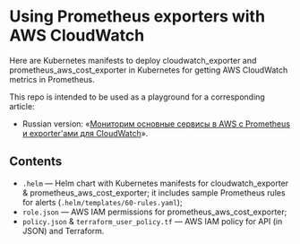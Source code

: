 # Using Prometheus exporters with AWS CloudWatch

Here are Kubernetes manifests to deploy cloudwatch_exporter and prometheus_aws_cost_exporter in Kubernetes for getting AWS CloudWatch metrics in Prometheus.

This repo is intended to be used as a playground for a corresponding article:

* Russian version: «[Мониторим основные сервисы в AWS с Prometheus и exporter’ами для CloudWatch](https://habr.com/ru/company/flant/blog/542082/)».

## Contents

* `.helm` — Helm chart with Kubernetes manifests for cloudwatch_exporter & prometheus_aws_cost_exporter; 
  it includes sample Prometheus rules for alerts (`.helm/templates/60-rules.yaml`);
* `role.json` — AWS IAM permissions for prometheus_aws_cost_exporter;
* `policy.json` & `terraform_user_policy.tf` — AWS IAM policy for API (in JSON) and Terraform.
